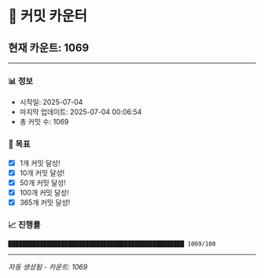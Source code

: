 # 🔢 커밋 카운터

## 현재 카운트: 1069

---

### 📊 정보
- 시작일: 2025-07-04
- 마지막 업데이트: 2025-07-04 00:06:54
- 총 커밋 수: 1069

### 🎯 목표
- [x] 1개 커밋 달성!
- [x] 10개 커밋 달성!
- [x] 50개 커밋 달성!
- [x] 100개 커밋 달성!
- [x] 365개 커밋 달성!

### 📈 진행률
```
██████████████████████████████████████████████████ 1069/100
```

---
*자동 생성됨 - 카운트: 1069*
